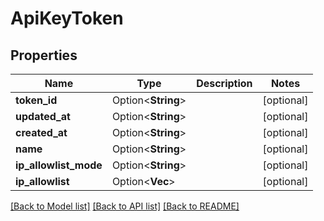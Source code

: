 # ApiKeyToken

## Properties

Name | Type | Description | Notes
------------ | ------------- | ------------- | -------------
**token_id** | Option<**String**> |  | [optional]
**updated_at** | Option<**String**> |  | [optional]
**created_at** | Option<**String**> |  | [optional]
**name** | Option<**String**> |  | [optional]
**ip_allowlist_mode** | Option<**String**> |  | [optional]
**ip_allowlist** | Option<**Vec<String>**> |  | [optional]

[[Back to Model list]](../README.md#documentation-for-models) [[Back to API list]](../README.md#documentation-for-api-endpoints) [[Back to README]](../README.md)


